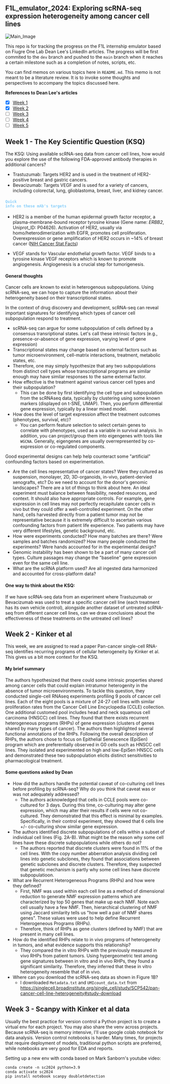 ## F1L_emulator_2024: Exploring scRNA-seq expression heterogeneity among cancer cell lines
![Main_Image](figures/coloured-dna-espiral.jpg)

This repo is for tracking the progress on the F1L internship emulator based on Fiugre One Lab Dean Lee's LinkedIn articles. The progress will be first commited to the `dev` branch and pushed to the `main` branch when it reaches a certain milestone such as a completion of notes, scripts, etc.

You can find memos on various topics here in `README.md`. This memo is not meant to be a literature review. It is to invoke some thoughts and perspectives to accompany the topics discussed here.

**References to Dean Lee's articles**

- [X] [Week 1](https://www.linkedin.com/pulse/week-1-f1l-internship-emulator-ksq-dean-lee-354ke/)
- [X] [Week 2](https://www.linkedin.com/pulse/week-2-f1l-internship-emulator-paper-dean-lee-3crce/)
- [ ] [Week 3](https://www.linkedin.com/pulse/week-3-f1l-internship-emulator-data-dean-lee-h83qe/)
- [ ] [Week 4](https://www.linkedin.com/pulse/week-4-f1l-internship-emulator-biology-dean-lee-ja4me/)
- [ ] [Week 5](https://www.linkedin.com/pulse/week-5-f1l-internship-emulator-slides-dean-lee-qqufe/)

## Week 1 - The Key Scientific Question (KSQ)

The KSQ: Using available scRNA-seq data from cancer cell lines, how would you explore the use of the following FDA-approved antibody therapies in additional cancers?
* Trastuzumab: Targets HER2 and is used in the treatment of HER2-positive breast and gastric cancers.
* Bevacizumab: Targets VEGF and is used for a variety of cancers, including colorectal, lung, glioblastoma, breast, liver, and kidney cancer.

#### <code style="color : LightSkyBlue">Quick info on these mAb's targets</code>
* HER2 is a member of the human epidermal growth factor receptor, a plasma-membrane-bound receptor tyrosine kinase (Gene name: *ERBB2*, Uniprot_ID: P04626). Activation of HER2, usually via homo/heterodimerization with EGFR, promotes cell proliferation. Overexpression or gene amplification of HER2 occurs in ~14% of breast cancer ([NIH Cancer Stat Facts](https://seer.cancer.gov/statfacts/html/breast-subtypes.html))

* VEGF stands for Vascular endothelial growth factor. VEGF binds to a tyrosine kinase VEGF receptors which is known to promote angiogenesis. Angiogenesis is a crucial step for tumorigenesis.

#### General thoughts
Cancer cells are known to exist in heterogenous subpopulations. Using scRNA-seq, we can hope to capture the information about their heterogeneity based on their transcriptional states. 

In the context of drug discovery and development, scRNA-seq can reveal important signatures for identifying which types of cancer cell subpopulation respond to treatment.
* scRNA-seq can argue for some subpopulation of cells defined by a consensus transriptional states. Let's call these intrinsic factors (e.g., presence-or-absence of gene expression, varying level of gene expression)
* Transcriptional states may change based on external factors such as tumor microenvironment, cell-matrix interactions, treatment, metabolic states, etc.
* Therefore, one may simply hypothesize that any two subpopulations from distinct cell types whose transcriptional programs are similar enough may have similar responses to the same external factor.
* How effective is the treatment against various cancer cell types and their subpopulation?
    * This can be done by first identifying the cell type and subpopulation from the scRNAseq data, typically by clustering using some known markers (displayed on t-SNE, UMAP). Then, you perform differential gene expression, typically by a linear mixed model.
* How does the level of target expression affect the treatment outcomes (phenotypes, survival, etc)?
    * You can perform feature selection to select certain genes to correlate with phenotypes, used as a variable in survival analysis. In addition, you can project/group them into eigengenes with tools like `WGCNA`. Generally, eigengenes are usually overrepresented by co-expression or co-regulated components.

Good experimental designs can help help counteract some "artificial" confounding factors based on experimentation.
* Are the cell lines representative of cancer states? Were they cultured as suspension, monolayer, 2D, 3D-organoids, in-vivo, patient-dervied xenografts, etc? Do we need to account for the donor's genomic landscapes? There are a lot of things to think about here. An ideal experiment must balance between feasibility, needed resources, and context. It should also have appropriate controls. For example, gene expression in cell lines may not perfectly recapitulate cancer cells in vivo but they could offer a well-controlled experiment. On the other hand, cells harvested directly from a patient tumor may not be representative because it is extremely difficult to ascertain various confounding factors from patient life experience. Two patients may have very different lifestyles, genetic background, etc.
* How were experiments conducted? How many batches are there? Were samples and batches randomized? How many people conducted the experiments? Were hands accounted for in the experimental design? 
* Genomic instability has been shown to be a part of many cancer cell types. Culture passages may change the "baseline" gene expression even for the same cell line.  
* What are the scRNA platform used? Are all ingested data harmonized and accounted for cross-platform data?

#### One way to think about the KSQ:
If we have scRNA-seq data from an experiment where Trastuzumab or Bevacizumab was used to treat a specific cancer cell line (each treatment has its own vehicle control), alongside another dataset of untreated scRNA-seq from different cancer cell lines, can we draw conclusions about the effectiveness of these treatments on the untreated cell lines?

## Week 2 - Kinker et al
This week, we are assigned to read a paper Pan-cancer single-cell RNA-seq identifies recurring programs of cellular heterogeneity by Kinker et al. This gives us a bit more context for the KSQ. 

#### My brief summary
The authors hypothesized that there could some intrinsic properties shared among cancer cells that could explain intratumor heterogenity in the absence of tumor microenvironments. To tackle this question, they conducted single-cell RNAseq experiments profiling 9 pools of cancer cell lines. Each of the eight pools is a mixture of 24-27 cell lines with similar proliferation rates from the Cancer Cell Line Encyclopedia (CCLE) collection. One additional customed pool includes head and neck squamous cell carcinoma (HNSCC) cell lines. They found that there exists recurrent heterogeneous programs (RHPs) of gene expression (clusters of genes  shared by many types of cancer). The authors then highlighted several functional annotations of the RHPs. Following the overall description of RHPs, the authors chose to focus on Epithelial Senescence (EpiSen) program which are preferentially observed in G0 cells such as HNSCC cell lines. They isolated and experimented on high and low-EpiSen HNSCC cells and demonstrated these two subpopulation elicits distinct sensitivities to pharmacological treatment.

#### Some questions asked by Dean
* How did the authors handle the potential caveat of co-culturing cell lines before profiling by scRNA-seq? Why do you think that caveat was or was not adequately addressed?
    * The authors acknowledged that cells in CCLE pools were co-cultured for 3 days. During this time, co-culturing may alter gene expression, which may alter their results if cells were not co-cultured. They demonstrated that this effect is minimal by examples. Specifically, in their control experiment, they showed that 6 cells line +/- co-culturing show similar gene expression. 
* The authors identified discrete subpopulations of cells within a subset of individual cell lines (Fig. 2A-B). What might be the reason why some cell lines have these discrete subpopulations while others do not?
    * The authors reported that discrete clusters were found in 11% of the cell lines. With the copy number abberration analysis dividing cell lines into genetic subclones, they found that associations between genetic subclones and discrete clusters. Therefore, they suspected that genetic mechanism is partly why some cell lines have discrete subpopulatioon.
* What are Recurrent Heterogeneous Programs (RHPs) and how were they defined?
    * First, NMF was used within each cell line as a method of dimensional reduction to generate NMF expression patterns which are characterized by top 50 genes that make up each NMF. Note each cell usually have a few NMF. Then, hierarchical clustering of NMF using Jaccard similarity tells us "how well a pair of NMF shares genes". These values were used to help define Recurrent Heterogeneous Programs (RHPs).
    * Therefore, think of RHPs as gene clusters (defined by NMF) that are present in many cell lines.
* How do the identified RHPs relate to in vivo programs of heterogeneity in tumors, and what evidence supports this relationship?
    * They compared the in vitro RHPs with the previously measured in vivo RHPs from patient tumors. Using hypergeometric test among gene signatures between in vitro and in vivo RHPs, they found a significant similarity. Therefore, they inferred that these in vitro heterogeneity resemble that of in vivo.
* Where can you download the scRNA-seq data as shown in Figure 1B?
    * I downloaded `Metadata.txt` and `UMIcount_data.txt` from https://singlecell.broadinstitute.org/single_cell/study/SCP542/pan-cancer-cell-line-heterogeneity#study-download

## Week 3 - Scanpy with Kinker et al data

Usually the best practice for version control a Python project is to create a virtual env for each project. You may also share the venv across projects. Because scRNA-seq is memory intensive, I'll use google colab notebook for data analysis. Version control notebooks is harder. Many times, for projects that require deployment of models, traditional python scripts are preferred, while notebooks are very good for EDA and reports.







Setting up a new env with conda based on Mark Sanborn's youtube video:
```
conda create -n sc2024 python=3.9
conda activate sc2024
pip install notebook scanpy doubletdetection
```